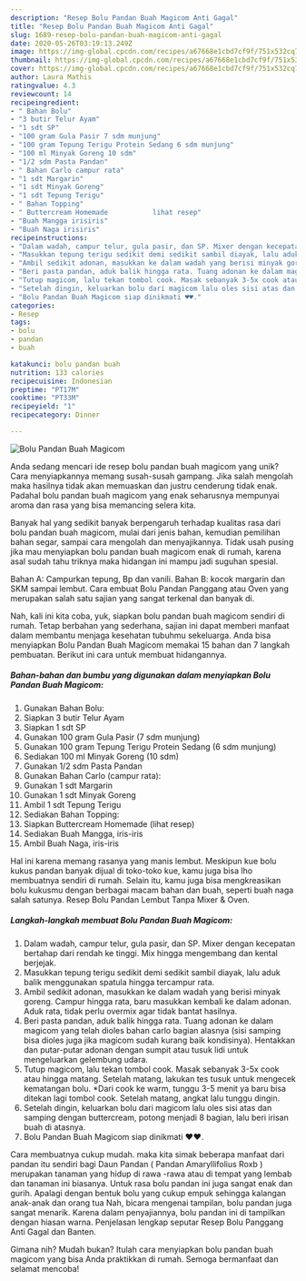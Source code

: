 ```yaml
---
description: "Resep Bolu Pandan Buah Magicom Anti Gagal"
title: "Resep Bolu Pandan Buah Magicom Anti Gagal"
slug: 1689-resep-bolu-pandan-buah-magicom-anti-gagal
date: 2020-05-26T03:19:13.249Z
image: https://img-global.cpcdn.com/recipes/a67668e1cbd7cf9f/751x532cq70/bolu-pandan-buah-magicom-foto-resep-utama.jpg
thumbnail: https://img-global.cpcdn.com/recipes/a67668e1cbd7cf9f/751x532cq70/bolu-pandan-buah-magicom-foto-resep-utama.jpg
cover: https://img-global.cpcdn.com/recipes/a67668e1cbd7cf9f/751x532cq70/bolu-pandan-buah-magicom-foto-resep-utama.jpg
author: Laura Mathis
ratingvalue: 4.3
reviewcount: 14
recipeingredient:
- " Bahan Bolu"
- "3 butir Telur Ayam"
- "1 sdt SP"
- "100 gram Gula Pasir 7 sdm munjung"
- "100 gram Tepung Terigu Protein Sedang 6 sdm munjung"
- "100 ml Minyak Goreng 10 sdm"
- "1/2 sdm Pasta Pandan"
- " Bahan Carlo campur rata"
- "1 sdt Margarin"
- "1 sdt Minyak Goreng"
- "1 sdt Tepung Terigu"
- " Bahan Topping"
- " Buttercream Homemade           lihat resep"
- "Buah Mangga irisiris"
- "Buah Naga irisiris"
recipeinstructions:
- "Dalam wadah, campur telur, gula pasir, dan SP. Mixer dengan kecepatan bertahap dari rendah ke tinggi. Mix hingga mengembang dan kental berjejak."
- "Masukkan tepung terigu sedikit demi sedikit sambil diayak, lalu aduk balik menggunakan spatula hingga tercampur rata."
- "Ambil sedikit adonan, masukkan ke dalam wadah yang berisi minyak goreng. Campur hingga rata, baru masukkan kembali ke dalam adonan. Aduk rata, tidak perlu overmix agar tidak bantat hasilnya."
- "Beri pasta pandan, aduk balik hingga rata. Tuang adonan ke dalam magicom yang telah dioles bahan carlo bagian alasnya (sisi samping bisa dioles juga jika magicom sudah kurang baik kondisinya). Hentakkan dan putar-putar adonan dengan sumpit atau tusuk lidi untuk mengeluarkan gelembung udara."
- "Tutup magicom, lalu tekan tombol cook. Masak sebanyak 3-5x cook atau hingga matang. Setelah matang, lakukan tes tusuk untuk mengecek kematangan bolu. *Dari cook ke warm, tunggu 3-5 menit ya baru bisa ditekan lagi tombol cook. Setelah matang, angkat lalu tunggu dingin."
- "Setelah dingin, keluarkan bolu dari magicom lalu oles sisi atas dan samping dengan buttercream, potong menjadi 8 bagian, lalu beri irisan buah di atasnya."
- "Bolu Pandan Buah Magicom siap dinikmati ♥️♥️."
categories:
- Resep
tags:
- bolu
- pandan
- buah

katakunci: bolu pandan buah 
nutrition: 133 calories
recipecuisine: Indonesian
preptime: "PT17M"
cooktime: "PT33M"
recipeyield: "1"
recipecategory: Dinner

---
```



![Bolu Pandan Buah Magicom](https://img-global.cpcdn.com/recipes/a67668e1cbd7cf9f/751x532cq70/bolu-pandan-buah-magicom-foto-resep-utama.jpg)

Anda sedang mencari ide resep bolu pandan buah magicom yang unik? Cara menyiapkannya memang susah-susah gampang. Jika salah mengolah maka hasilnya tidak akan memuaskan dan justru cenderung tidak enak. Padahal bolu pandan buah magicom yang enak seharusnya mempunyai aroma dan rasa yang bisa memancing selera kita.

Banyak hal yang sedikit banyak berpengaruh terhadap kualitas rasa dari bolu pandan buah magicom, mulai dari jenis bahan, kemudian pemilihan bahan segar, sampai cara mengolah dan menyajikannya. Tidak usah pusing jika mau menyiapkan bolu pandan buah magicom enak di rumah, karena asal sudah tahu triknya maka hidangan ini mampu jadi suguhan spesial.

Bahan A: Campurkan tepung, Bp dan vanili. Bahan B: kocok margarin dan SKM sampai lembut. Cara embuat Bolu Pandan Panggang atau Oven yang merupakan salah satu sajian yang sangat terkenal dan banyak di.


Nah, kali ini kita coba, yuk, siapkan bolu pandan buah magicom sendiri di rumah. Tetap berbahan yang sederhana, sajian ini dapat memberi manfaat dalam membantu menjaga kesehatan tubuhmu sekeluarga. Anda bisa menyiapkan Bolu Pandan Buah Magicom memakai 15 bahan dan 7 langkah pembuatan. Berikut ini cara untuk membuat hidangannya.

<!--inarticleads1-->

##### Bahan-bahan dan bumbu yang digunakan dalam menyiapkan Bolu Pandan Buah Magicom:

1. Gunakan  Bahan Bolu:
1. Siapkan 3 butir Telur Ayam
1. Siapkan 1 sdt SP
1. Gunakan 100 gram Gula Pasir (7 sdm munjung)
1. Gunakan 100 gram Tepung Terigu Protein Sedang (6 sdm munjung)
1. Sediakan 100 ml Minyak Goreng (10 sdm)
1. Gunakan 1/2 sdm Pasta Pandan
1. Gunakan  Bahan Carlo (campur rata):
1. Gunakan 1 sdt Margarin
1. Gunakan 1 sdt Minyak Goreng
1. Ambil 1 sdt Tepung Terigu
1. Sediakan  Bahan Topping:
1. Siapkan  Buttercream Homemade           (lihat resep)
1. Sediakan Buah Mangga, iris-iris
1. Ambil Buah Naga, iris-iris


Hal ini karena memang rasanya yang manis lembut. Meskipun kue bolu kukus pandan banyak dijual di toko-toko kue, kamu juga bisa lho membuatnya sendiri di rumah. Selain itu, kamu juga bisa mengkreasikan bolu kukusmu dengan berbagai macam bahan dan buah, seperti buah naga salah satunya. Resep Bolu Pandan Lembut Tanpa Mixer &amp; Oven. 

<!--inarticleads2-->

##### Langkah-langkah membuat Bolu Pandan Buah Magicom:

1. Dalam wadah, campur telur, gula pasir, dan SP. Mixer dengan kecepatan bertahap dari rendah ke tinggi. Mix hingga mengembang dan kental berjejak.
1. Masukkan tepung terigu sedikit demi sedikit sambil diayak, lalu aduk balik menggunakan spatula hingga tercampur rata.
1. Ambil sedikit adonan, masukkan ke dalam wadah yang berisi minyak goreng. Campur hingga rata, baru masukkan kembali ke dalam adonan. Aduk rata, tidak perlu overmix agar tidak bantat hasilnya.
1. Beri pasta pandan, aduk balik hingga rata. Tuang adonan ke dalam magicom yang telah dioles bahan carlo bagian alasnya (sisi samping bisa dioles juga jika magicom sudah kurang baik kondisinya). Hentakkan dan putar-putar adonan dengan sumpit atau tusuk lidi untuk mengeluarkan gelembung udara.
1. Tutup magicom, lalu tekan tombol cook. Masak sebanyak 3-5x cook atau hingga matang. Setelah matang, lakukan tes tusuk untuk mengecek kematangan bolu. *Dari cook ke warm, tunggu 3-5 menit ya baru bisa ditekan lagi tombol cook. Setelah matang, angkat lalu tunggu dingin.
1. Setelah dingin, keluarkan bolu dari magicom lalu oles sisi atas dan samping dengan buttercream, potong menjadi 8 bagian, lalu beri irisan buah di atasnya.
1. Bolu Pandan Buah Magicom siap dinikmati ♥️♥️.


Cara membuatnya cukup mudah. maka kita simak beberapa manfaat dari pandan itu sendiri bagi Daun Pandan ( Pandan Amaryllifolius Roxb ) merupakan tanaman yang hidup di rawa -rawa atau di tempat yang lembab dan tanaman ini biasanya. Untuk rasa bolu pandan ini juga sangat enak dan gurih. Apalagi dengan bentuk bolu yang cukup empuk sehingga kalangan anak-anak dan orang tua Nah, bicara mengenai tampilan, bolu pandan juga sangat menarik. Karena dalam penyajiannya, bolu pandan ini di tampilkan dengan hiasan warna. Penjelasan lengkap seputar Resep Bolu Panggang Anti Gagal dan Banten. 

Gimana nih? Mudah bukan? Itulah cara menyiapkan bolu pandan buah magicom yang bisa Anda praktikkan di rumah. Semoga bermanfaat dan selamat mencoba!
